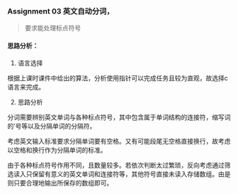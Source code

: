### Assignment 03 英文自动分词，
> 要求能处理标点符号

#### 思路分析：

1. 语言选择

根据上课时课件中给出的算法，分析使用指针可以完成任务且较为直观，故选择c语言来完成。

2. 思路分析

分词需要辨别英文单词与各种标点符号，其中包含属于单词结构的连接符，缩写词的’号等以及分隔单词的分隔符。

考虑英文输入标准要求分隔单词要有空格。又有可能段尾无空格直接换行，故考虑以空格和换行作为分隔单词的标准。

由于各种标点符号作用不同，且数量较多。若依次判断太过繁琐，反向考虑通过筛选读入只保留有意义的英文单词和连接符等，其他符号直接未读入存储数组。由是则只要合理地输出所保存的数组即可。
